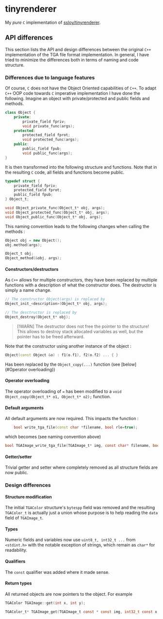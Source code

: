 # tinyrenderer

My *pure* `C` implementation of [ssloy/tinyrenderer](https://github.com/ssloy/tinyrenderer).


## API differences

This section lists the API and design differences between the original `C++` implementation of the TGA file format implementation.
In general, I have tried to minimize the differences both in terms of naming and code structure. 

### Differences due to language features

Of course, `C` does not have the Object Oriented capabilities of `C++`. To adapt `C++` OOP code towards `C` imperative implementation I have done the following. Imagine an object with private/protected and public fields and methods.

```cpp
class Object {
    private:
        private_field fpriv;
        void private_func(args);
    protected:
        protected_field fprot;
        void protected_func(args);
    public:
        public_field fpub;
        void public_func(args);
}
```

It is then transformed into the following structure and functions. Note that in the resulting `C` code, all fields and functions become public.

```c 
typedef struct {
    private_field fpriv;
    protected_field fprot;
    public_field fpub;
} Object_t;

void Object_private_func(Object_t* obj, args);
void Object_protected_func(Object_t* obj, args);
void Object_public_func(Object_t* obj, args);
```

This naming convention leads to the following changes when calling the methods :

```cpp 
Object obj = new Object();
obj.method(args);
```

```c 
Object_t obj;
Object_method(&obj, args);
```

#### Constructors/destructors

As `C++` allows for multiple constructors, they have been replaced by multiple functions with a description of what the constructor does. The destructor is simply a name change.
```c 
// The constructor Object(args) is replaced by
Object_init_<description>(Object_t* obj, args);

// The desctructor is replaced by
Object_destroy(Object_t* obj);
```

> [!WARN] The destructor does not free the pointer to the structure! This allows to destroy stack allocated variables as well, but the pointer has to be freed afterward.

Note that the constructor using another instance of the object :
```cpp 
Object(const Object &o) : f1(o.f1), f2(o.f2) ... { }
```

Has been replaced by the `Object_copy(...)` function (see [below](#Operator overloading))

#### Operator overloading 

The operator overloading of `=` has been modified to a `void Object_copy(Object_t* o1, Object_t* o2);` function.

#### Default arguments 

All default arguments are now required. This impacts the function :
```cpp 
	bool write_tga_file(const char *filename, bool rle=true);
```

which becomes (see naming convention above)
```c 
bool TGAImage_write_tga_file(TGAImage_t* img, const char* filename, bool rle);
```

#### Getter/setter 

Trivial getter and setter where completely removed as all structure fields are now public.

### Design differences 


#### Structure modification

The initial `TGAColor` structure's `bytespp` field was removed and the resulting `TGAColor_t` is actually just a union whose purpose is to help reading the `data` field of `TGAImage_t`.

#### Types 

Numeric fields and variables now use `uint8_t, int32_t ...` from `<stdint.h>` with the notable exception of strings, which remain as `char*` for readability.

#### Qualifiers 

The `const` qualifier was added where it made sense.

#### Return types 

All returned objects are now pointers to the object. For example 

```cpp
TGAColor TGAImage::get(int x, int y);
```
```c
TGAColor_t* TGAImage_get(TGAImage_t const * const img, int32_t const x, int32_t const y);
```
